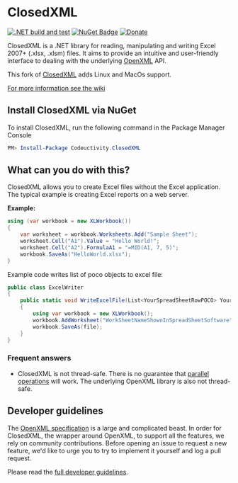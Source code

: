 # ClosedXML

[![.NET build and test](https://github.com/Codeuctivity/ClosedXML/actions/workflows/dotnet.yml/badge.svg)](https://github.com/Codeuctivity/ClosedXML/actions/workflows/dotnet.yml) [![NuGet Badge](https://img.shields.io/nuget/v/Codeuctivity.ClosedXML.svg)](https://www.nuget.org/packages/Codeuctivity.ClosedXML/) [![Donate](https://img.shields.io/static/v1?label=Paypal&message=Donate&color=informational)](https://www.paypal.com/donate?hosted_button_id=7M7UFMMRTS7UE)

ClosedXML is a .NET library for reading, manipulating and writing Excel 2007+ (.xlsx, .xlsm) files. It aims to provide an intuitive and user-friendly interface to dealing with the underlying [OpenXML](https://github.com/OfficeDev/Open-XML-SDK) API.

This fork of [ClosedXML](https://www.nuget.org/packages/ClosedXML/) adds Linux and MacOs support.

[For more information see the wiki](https://github.com/closedxml/closedxml/wiki)

## Install ClosedXML via NuGet

To install ClosedXML, run the following command in the Package Manager Console

``` powershell
PM> Install-Package Codeuctivity.ClosedXML
```

## What can you do with this?

ClosedXML allows you to create Excel files without the Excel application. The typical example is creating Excel reports on a web server.

**Example:**

```c#
using (var workbook = new XLWorkbook())
{
    var worksheet = workbook.Worksheets.Add("Sample Sheet");
    worksheet.Cell("A1").Value = "Hello World!";
    worksheet.Cell("A2").FormulaA1 = "=MID(A1, 7, 5)";
    workbook.SaveAs("HelloWorld.xlsx");
}
```

Example code writes list of poco objects to excel file:

```c#
public class ExcelWriter
{
    public static void WriteExcelFile(List<YourSpreadSheetRowPOCO> YourSpreadSheetRows, string file)
    {
        using var workbook = new XLWorkbook();
        workbook.AddWorksheet("WorkSheetNameShownInSpreadSheetSoftware").FirstCell().InsertTable<YourSpreadSheetRowPOCO>(YourSpreadSheetRows, false);
        workbook.SaveAs(file);
    }
}
```

### Frequent answers

- ClosedXML is not thread-safe. There is no guarantee that [parallel operations](https://github.com/ClosedXML/ClosedXML/issues/1662) will work. The underlying OpenXML library is also not thread-safe.

## Developer guidelines

The [OpenXML specification](https://www.ecma-international.org/publications/standards/Ecma-376.htm) is a large and complicated beast. In order for ClosedXML, the wrapper around OpenXML, to support all the features, we rely on community contributions. Before opening an issue to request a new feature, we'd like to urge you to try to implement it yourself and log a pull request.

Please read the [full developer guidelines](CONTRIBUTING.md).
